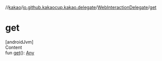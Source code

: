 //[kakao](../../../index.md)/[io.github.kakaocup.kakao.delegate](../index.md)/[WebInteractionDelegate](index.md)/[get](get.md)



# get  
[androidJvm]  
Content  
fun [get](get.md)(): [Any](https://kotlinlang.org/api/latest/jvm/stdlib/kotlin/-any/index.html)  



